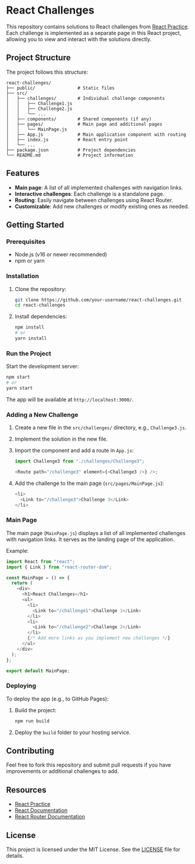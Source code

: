 # React Challenges

This repository contains solutions to React challenges from [React Practice](https://reactpractice.dev). Each challenge is implemented as a separate page in this React project, allowing you to view and interact with the solutions directly.

## Project Structure

The project follows this structure:

```
react-challenges/
├── public/                # Static files
├── src/
│   ├── challenges/        # Individual challenge components
│   │   ├── Challenge1.js
│   │   ├── Challenge2.js
│   │   └── ...
│   ├── components/        # Shared components (if any)
│   ├── pages/             # Main page and additional pages
│   │   └── MainPage.js
│   ├── App.js             # Main application component with routing
│   ├── index.js           # React entry point
│   └── ...
├── package.json           # Project dependencies
└── README.md              # Project information
```

## Features

- **Main page**: A list of all implemented challenges with navigation links.
- **Interactive challenges**: Each challenge is a standalone page.
- **Routing**: Easily navigate between challenges using React Router.
- **Customizable**: Add new challenges or modify existing ones as needed.

## Getting Started

### Prerequisites

- Node.js (v16 or newer recommended)
- npm or yarn

### Installation

1. Clone the repository:

   ```bash
   git clone https://github.com/your-username/react-challenges.git
   cd react-challenges
   ```

2. Install dependencies:
   ```bash
   npm install
   # or
   yarn install
   ```

### Run the Project

Start the development server:

```bash
npm start
# or
yarn start
```

The app will be available at `http://localhost:3000/`.

### Adding a New Challenge

1. Create a new file in the `src/challenges/` directory, e.g., `Challenge3.js`.
2. Implement the solution in the new file.
3. Import the component and add a route in `App.js`:

   ```javascript
   import Challenge3 from "./challenges/Challenge3";

   <Route path="/challenge3" element={<Challenge3 />} />;
   ```

4. Add the challenge to the main page (`src/pages/MainPage.js`):
   ```javascript
   <li>
     <Link to="/challenge3">Challenge 3</Link>
   </li>
   ```

### Main Page

The main page (`MainPage.js`) displays a list of all implemented challenges with navigation links. It serves as the landing page of the application.

Example:

```javascript
import React from "react";
import { Link } from "react-router-dom";

const MainPage = () => {
  return (
    <div>
      <h1>React Challenges</h1>
      <ul>
        <li>
          <Link to="/challenge1">Challenge 1</Link>
        </li>
        <li>
          <Link to="/challenge2">Challenge 2</Link>
        </li>
        {/* Add more links as you implement new challenges */}
      </ul>
    </div>
  );
};

export default MainPage;
```

### Deploying

To deploy the app (e.g., to GitHub Pages):

1. Build the project:
   ```bash
   npm run build
   ```
2. Deploy the `build` folder to your hosting service.

## Contributing

Feel free to fork this repository and submit pull requests if you have improvements or additional challenges to add.

## Resources

- [React Practice](https://reactpractice.dev)
- [React Documentation](https://reactjs.org/docs/)
- [React Router Documentation](https://reactrouter.com/en/main)

## License

This project is licensed under the MIT License. See the [LICENSE](./LICENSE.md) file for details.
